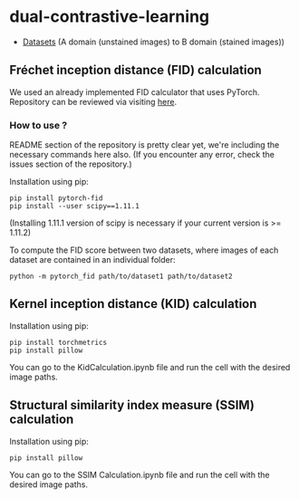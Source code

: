 # dual-contrastive-learning

* [Datasets](https://drive.google.com/drive/folders/1BfTWjdWP05WcjJUVEtTaHN1HN-G4Xy9w?usp=sharing) (A domain (unstained images) to B domain (stained images))

## Fréchet inception distance (FID) calculation
We used an already implemented FID calculator that uses PyTorch. Repository can be reviewed via visiting [here](https://github.com/mseitzer/pytorch-fid/tree/master).
### How to use ?
README section of the repository is pretty clear yet, we're including the necessary commands here also. (If you encounter any error, check the issues section of the repository.)

Installation using pip:
```
pip install pytorch-fid
pip install --user scipy==1.11.1
```
(Installing 1.11.1 version of scipy is necessary if your current version is >= 1.11.2)

To compute the FID score between two datasets, where images of each dataset are contained in an individual folder:
```
python -m pytorch_fid path/to/dataset1 path/to/dataset2
```


## Kernel inception distance (KID) calculation

Installation using pip:
```
pip install torchmetrics
pip install pillow
```

You can go to the KidCalculation.ipynb file and run the cell with the desired image paths.


## Structural similarity index measure (SSIM) calculation

Installation using pip:
```
pip install pillow
```

You can go to the SSIM Calculation.ipynb file and run the cell with the desired image paths.
